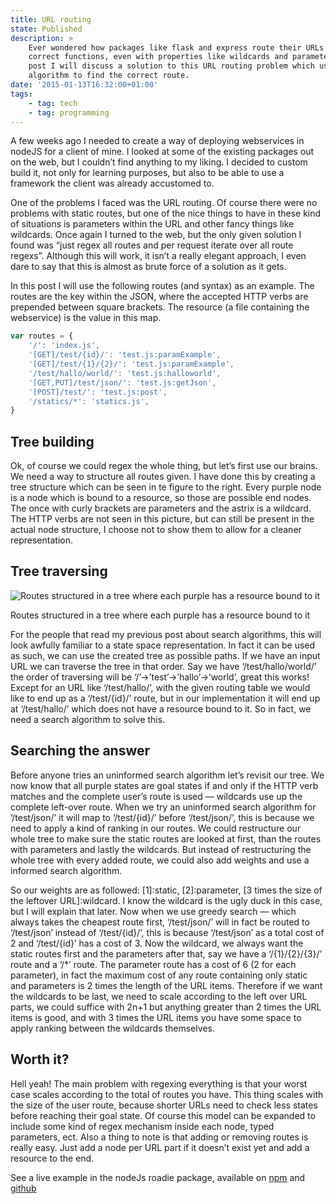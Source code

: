 ```yaml
---
title: URL routing
state: Published
description: >
    Ever wondered how packages like flask and express route their URLs to the
    correct functions, even with properties like wildcards and parameters? In this
    post I will discuss a solution to this URL routing problem which uses a search
    algorithm to find the correct route.
date: '2015-01-13T16:32:00+01:00'
tags:
    - tag: tech
    - tag: programming
---
```


A few weeks ago I needed to create a way of deploying webservices in nodeJS for a client of mine. I looked at some of the existing packages out on the web, but I couldn’t find anything to my liking. I decided to custom build it, not only for learning purposes, but also to be able to use a framework the client was already accustomed to.

One of the problems I faced was the URL routing. Of course there were no problems with static routes, but one of the nice things to have in these kind of situations is parameters within the URL and other fancy things like wildcards. Once again I turned to the web, but the only given solution I found was “just regex all routes and per request iterate over all route regexs”. Although this will work, it isn’t a really elegant approach, I even dare to say that this is almost as brute force of a solution as it gets.

In this post I will use the following routes (and syntax) as an example. The routes are the key within the JSON, where the accepted HTTP verbs are prepended between square brackets. The resource (a file containing the webservice) is the value in this map.

```js
var routes = {
    '/': 'index.js',
    '[GET]/test/{id}/': 'test.js:paramExample',
    '[GET]/test/{1}/{2}/': 'test.js:paramExample',
    '/test/hallo/world/': 'test.js:halloworld',
    '[GET,PUT]/test/json/': 'test.js:getJson',
    '[POST]/test/': 'test.js:post',
    '/statics/*': 'statics.js',
}
```

## Tree building

Ok, of course we could regex the whole thing, but let’s first use our brains. We need a way to structure all routes given. I have done this by creating a tree structure which can be seen in te figure to the right. Every purple node is a node which is bound to a resource, so those are possible end nodes. The once with curly brackets are parameters and the astrix is a wildcard. The HTTP verbs are not seen in this picture, but can still be present in the actual node structure, I choose not to show them to allow for a cleaner representation.

## Tree traversing

![Routes structured in a tree where each purple has a resource bound to it](/uploads/roadieroutegraph-300x271.png#right)

Routes structured in a tree where each purple has a resource bound to it

For the people that read my previous post about search algorithms, this will look awfully familiar to a state space representation. In fact it can be used as such, we can use the created tree as possible paths. If we have an input URL we can traverse the tree in that order. Say we have ‘/test/hallo/world/’ the order of traversing will be ‘/’->’test’->’hallo’->’world’, great this works! Except for an URL like ‘/test/hallo/’, with the given routing table we would like to end up as a ‘/test/{id}/’ route, but in our implementation it will end up at ‘/test/hallo/’ which does not have a resource bound to it. So in fact, we need a search algorithm to solve this.

## Searching the answer

Before anyone tries an uninformed search algorithm let’s revisit our tree. We now know that all purple states are goal states if and only if the HTTP verb matches and the complete user’s route is used — wildcards use up the complete left-over route. When we try an uninformed search algorithm for ‘/test/json/’ it will map to ‘/test/{id}/’ before ‘/test/json/’, this is because we need to apply a kind of ranking in our routes. We could restructure our whole tree to make sure the static routes are looked at first, than the routes with parameters and lastly the wildcards. But instead of restructuring the whole tree with every added route, we could also add weights and use a informed search algorithm.

So our weights are as followed: \[1]:static, \[2]:parameter, \[3 times the size of the leftover URL]:wildcard. I know the wildcard is the ugly duck in this case, but I will explain that later. Now when we use greedy search — which always takes the cheapest route first, ‘/test/json/’ will in fact be routed to ‘/test/json’ instead of ‘/test/{id}/’, this is because ‘/test/json’ as a total cost of 2 and ‘/test/{id}’ has a cost of 3. Now the wildcard, we always want the static routes first and the parameters after that, say we have a ‘/{1}/{2}/{3}/’ route and a ‘/\*’ route. The parameter route has a cost of 6 (2 for each parameter), in fact the maximum cost of any route containing only static and parameters is 2 times the length of the URL items. Therefore if we want the wildcards to be last, we need to scale according to the left over URL parts, we could suffice with 2n+1 but anything greater than 2 times the URL items is good, and with 3 times the URL items you have some space to apply ranking between the wildcards themselves.

## Worth it?

Hell yeah! The main problem with regexing everything is that your worst case scales according to the total of routes you have. This thing scales with the size of the user route, because shorter URLs need to check less states before reaching their goal state. Of course this model can be expanded to include some kind of regex mechanism inside each node, typed parameters, ect. Also a thing to note is that adding or removing routes is really easy. Just add a node per URL part if it doesn’t exist yet and add a resource to the end.

See a live example in the nodeJs roadie package, available on [npm](https://www.npmjs.com/package/roadie) and [github](https://github.com/blackshadev/Roadie)
